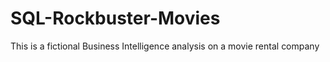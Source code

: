 # SQL-Rockbuster-Movies
This is a fictional Business Intelligence analysis on a movie rental company
